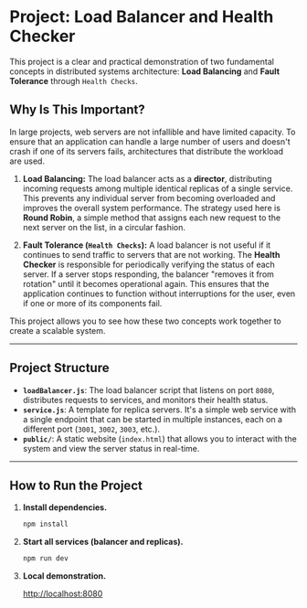 # Project: Load Balancer and Health Checker

This project is a clear and practical demonstration of two fundamental concepts in distributed systems architecture: **Load Balancing** and **Fault Tolerance** through `Health Checks`.

## Why Is This Important?

In large projects, web servers are not infallible and have limited capacity. To ensure that an application can handle a large number of users and doesn't crash if one of its servers fails, architectures that distribute the workload are used.

1. **Load Balancing:** The load balancer acts as a **director**, distributing incoming requests among multiple identical replicas of a single service. This prevents any individual server from becoming overloaded and improves the overall system performance. The strategy used here is **Round Robin**, a simple method that assigns each new request to the next server on the list, in a circular fashion.

2. **Fault Tolerance (`Health Checks`):** A load balancer is not useful if it continues to send traffic to servers that are not working. The **Health Checker** is responsible for periodically verifying the status of each server. If a server stops responding, the balancer "removes it from rotation" until it becomes operational again. This ensures that the application continues to function without interruptions for the user, even if one or more of its components fail.

This project allows you to see how these two concepts work together to create a scalable system.

---

## Project Structure

- **`loadBalancer.js`**: The load balancer script that listens on port `8080`, distributes requests to services, and monitors their health status.
- **`service.js`**: A template for replica servers. It's a simple web service with a single endpoint that can be started in multiple instances, each on a different port (`3001`, `3002`, `3003`, etc.).
- **`public/`**: A static website (`index.html`) that allows you to interact with the system and view the server status in real-time.
---

## How to Run the Project

1. **Install dependencies.**

   ```bash
   npm install

3. **Start all services (balancer and replicas).**

   ```bash
   npm run dev

5. **Local demonstration.**

   [http://localhost:8080](http://localhost:8080)

